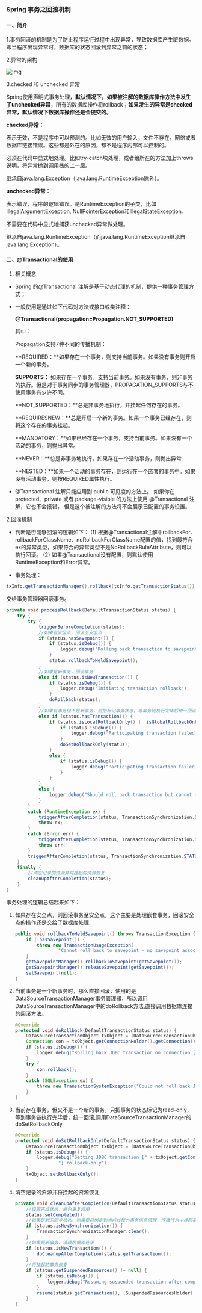 ### Spring 事务之回滚机制

#### 一、简介

1.事务回滚的机制是为了防止程序运行过程中出现异常，导致数据库产生脏数据。即当程序出现异常时，数据库的状态回滚到异常之前的状态；

2.异常的架构



![img](https://img2018.cnblogs.com/i-beta/1593395/202001/1593395-20200102143950291-1396164540.png)

3.checked 和 unchecked 异常

Spring使用声明式事务处理，**默认情况下，如果被注解的数据库操作方法中发生了unchecked异常**，所有的数据库操作将rollback；**如果发生的异常是checked异常，默认情况下数据库操作还是会提交的。**

**checked异常：** 

表示无效，不是程序中可以预测的。比如无效的用户输入，文件不存在，网络或者数据库链接错误。这些都是外在的原因，都不是程序内部可以控制的。 

必须在代码中显式地处理。比如try-catch块处理，或者给所在的方法加上throws说明，将异常抛到调用栈的上一层。 

继承自java.lang.Exception（java.lang.RuntimeException除外）。

**unchecked异常：** 

表示错误，程序的逻辑错误。是RuntimeException的子类，比如IllegalArgumentException, NullPointerException和IllegalStateException。 

不需要在代码中显式地捕获unchecked异常做处理。 

继承自java.lang.RuntimeException（而java.lang.RuntimeException继承自java.lang.Exception）。

#### 二、@Transactional的使用

1. 相关概念

- Spring 的@Transactional 注解是基于动态代理的机制，提供一种事务管理方式；

- 一般使用是通过如下代码对方法或接口或类注释：

  **@Transactional(propagation=Propagation.NOT_SUPPORTED)**

  其中：

  Propagation支持7种不同的传播机制：

  **REQUIRED：**如果存在一个事务，则支持当前事务。如果没有事务则开启一个新的事务。

  **SUPPORTS：** 如果存在一个事务，支持当前事务。如果没有事务，则非事务的执行。但是对于事务同步的事务管理器，PROPAGATION_SUPPORTS与不使用事务有少许不同。

  **NOT_SUPPORTED：**总是非事务地执行，并挂起任何存在的事务。

  **REQUIRESNEW：**总是开启一个新的事务。如果一个事务已经存在，则将这个存在的事务挂起。

  **MANDATORY：**如果已经存在一个事务，支持当前事务。如果没有一个活动的事务，则抛出异常。

  **NEVER：**总是非事务地执行，如果存在一个活动事务，则抛出异常

  **NESTED：**如果一个活动的事务存在，则运行在一个嵌套的事务中。如果没有活动事务，则按REQUIRED属性执行。

- @Transactional 注解只能应用到 public 可见度的方法上。 如果你在 protected、private 或者 package-visible 的方法上使用 @Transactional 注解，它也不会报错， 但是这个被注解的方法将不会展示已配置的事务设置。

2.回滚机制

- 判断是否能够回滚的逻辑如下：
   (1) 根据@Transactional注解中rollbackFor、rollbackForClassName、noRollbackForClassName配置的值，找到最符合ex的异常类型，如果符合的异常类型不是NoRollbackRuleAttribute，则可以执行回滚。
   (2) 如果@Transactional没有配置，则默认使用RuntimeException和Error异常。

- 事务处理：

```java
txInfo.getTransactionManager().rollback(txInfo.getTransactionStatus());
```

交给事务管理器回滚事务。

```java
private void processRollback(DefaultTransactionStatus status) {
    try {
        try {
            triggerBeforeCompletion(status);
            //如果有安全点，回滚至安全点
            if (status.hasSavepoint()) {
                if (status.isDebug()) {
                    logger.debug("Rolling back transaction to savepoint");
                }
                status.rollbackToHeldSavepoint();
            }
            //如果是新事务，回滚事务
            else if (status.isNewTransaction()) {
                if (status.isDebug()) {
                    logger.debug("Initiating transaction rollback");
                }
                doRollback(status);
            }
            //如果有事务但不是新事务，则把标记事务状态，等事务链执行完毕后统一回滚
            else if (status.hasTransaction()) {
                if (status.isLocalRollbackOnly() || isGlobalRollbackOnParticipationFailure()) {
                    if (status.isDebug()) {
                        logger.debug("Participating transaction failed - marking existing transaction as rollback-only");
                    }
                    doSetRollbackOnly(status);
                }
                else {
                    if (status.isDebug()) {
                        logger.debug("Participating transaction failed - letting transaction originator decide on rollback");
                    }
                }
            }
            else {
                logger.debug("Should roll back transaction but cannot - no transaction available");
            }
        }
        catch (RuntimeException ex) {
            triggerAfterCompletion(status, TransactionSynchronization.STATUS_UNKNOWN);
            throw ex;
        }
        catch (Error err) {
            triggerAfterCompletion(status, TransactionSynchronization.STATUS_UNKNOWN);
            throw err;
        }
        triggerAfterCompletion(status, TransactionSynchronization.STATUS_ROLLED_BACK);
    }
    finally {
        //清空记录的资源并将挂起的资源恢复
        cleanupAfterCompletion(status);
    }
}
```

事务处理的逻辑总结起来如下：

1. 如果存在安全点，则回滚事务至安全点，这个主要是处理嵌套事务，回滚安全点的操作还是交给了数据库处理.

   ```java
   public void rollbackToHeldSavepoint() throws TransactionException {
       if (!hasSavepoint()) {
           throw new TransactionUsageException(
                   "Cannot roll back to savepoint - no savepoint associated with current transaction");
       }
       getSavepointManager().rollbackToSavepoint(getSavepoint());
       getSavepointManager().releaseSavepoint(getSavepoint());
       setSavepoint(null);
   }
   ```

   

2. 当前事务是一个新事务时，那么直接回滚，使用的是DataSourceTransactionManager事务管理器，所以调用DataSourceTransactionManager中的doRollback方法,直接调用数据库连接的回滚方法。

   ```java
   @Override
   protected void doRollback(DefaultTransactionStatus status) {
       DataSourceTransactionObject txObject = (DataSourceTransactionObject) status.getTransaction();
       Connection con = txObject.getConnectionHolder().getConnection();
       if (status.isDebug()) {
           logger.debug("Rolling back JDBC transaction on Connection [" + con + "]");
       }
       try {
           con.rollback();
       }
       catch (SQLException ex) {
           throw new TransactionSystemException("Could not roll back JDBC transaction", ex);
       }
   }
   ```

   

3. 当前存在事务，但又不是一个新的事务，只把事务的状态标记为read-only，等到事务链执行完毕后，统一回滚,调用DataSourceTransactionManager的doSetRollbackOnly

   ```java
   @Override
   protected void doSetRollbackOnly(DefaultTransactionStatus status) {
       DataSourceTransactionObject txObject = (DataSourceTransactionObject) status.getTransaction();
       if (status.isDebug()) {
           logger.debug("Setting JDBC transaction [" + txObject.getConnectionHolder().getConnection() +
                   "] rollback-only");
       }
       txObject.setRollbackOnly();
   }
   ```

   

4. 清空记录的资源并将挂起的资源恢复

   ```java
   private void cleanupAfterCompletion(DefaultTransactionStatus status) {
       //设置完成状态，避免重复调用
       status.setCompleted();
       //如果是新的同步状态，则需要将绑定到当前线程的事务信息清理，传播行为中挂起事务的都会清理
       if (status.isNewSynchronization()) {
           TransactionSynchronizationManager.clear();
       }
       //如果是新事务，清理数据库连接
       if (status.isNewTransaction()) {
           doCleanupAfterCompletion(status.getTransaction());
       }
       //将挂起的事务恢复
       if (status.getSuspendedResources() != null) {
           if (status.isDebug()) {
               logger.debug("Resuming suspended transaction after completion of inner transaction");
           }
           resume(status.getTransaction(), (SuspendedResourcesHolder) status.getSuspendedResources());
       }
   }
   ```

   